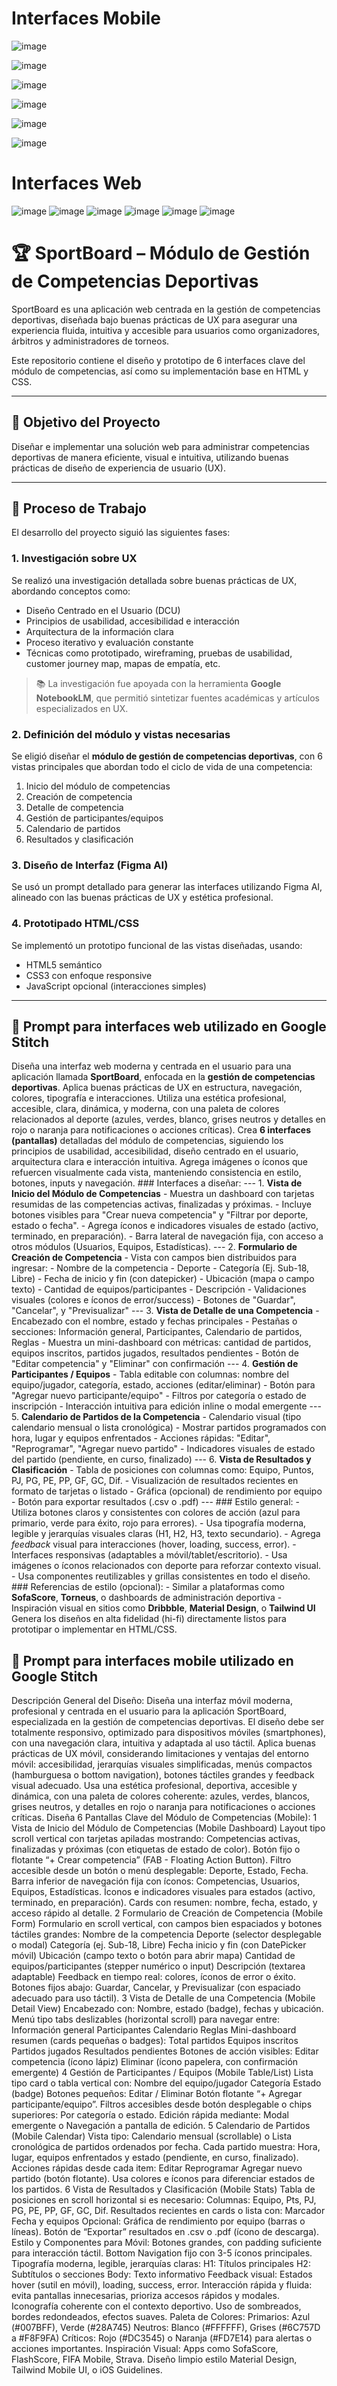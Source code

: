 # Interfaces Mobile
![image](https://github.com/user-attachments/assets/d29c5b8c-7626-411a-93f2-0169ea5f2dee) 

![image](https://github.com/user-attachments/assets/e5aa613e-8af6-49e1-b820-e41095b14de7)

![image](https://github.com/user-attachments/assets/a45049a9-1e78-4608-8ab6-eb363401a98a)

![image](https://github.com/user-attachments/assets/d284b5ea-9499-48c1-9ad5-223cdeae66a8) 

![image](https://github.com/user-attachments/assets/29d9c0d0-40f6-45a1-a15c-0816b88624f4) 

![image](https://github.com/user-attachments/assets/98ca3031-c79b-4b68-a2f9-d87638057334)

# Interfaces Web
![image](https://github.com/user-attachments/assets/c03ee37c-42e3-4765-b821-1523e2d9e036) 
![image](https://github.com/user-attachments/assets/3872fc32-c0a9-4435-9bcf-94db0ee5fbc5)
![image](https://github.com/user-attachments/assets/f9b79ee8-d99b-4f58-9f78-f5a7190f3936) 
![image](https://github.com/user-attachments/assets/3ca6cf00-3c96-4c54-8ba5-c53c2eb489db) 
![image](https://github.com/user-attachments/assets/6f15dca4-270f-4cf9-bed4-1d0dd3bf4d76) 
![image](https://github.com/user-attachments/assets/dc6a24f0-7b0c-4a0e-9977-353beaeac448)


# 🏆 SportBoard – Módulo de Gestión de Competencias Deportivas

SportBoard es una aplicación web centrada en la gestión de competencias deportivas, diseñada bajo buenas prácticas de UX para asegurar una experiencia fluida, intuitiva y accesible para usuarios como organizadores, árbitros y administradores de torneos.

Este repositorio contiene el diseño y prototipo de 6 interfaces clave del módulo de competencias, así como su implementación base en HTML y CSS.

---

## 📌 Objetivo del Proyecto

Diseñar e implementar una solución web para administrar competencias deportivas de manera eficiente, visual e intuitiva, utilizando buenas prácticas de diseño de experiencia de usuario (UX).

---

## 🔁 Proceso de Trabajo

El desarrollo del proyecto siguió las siguientes fases:

### 1. **Investigación sobre UX**
Se realizó una investigación detallada sobre buenas prácticas de UX, abordando conceptos como:
- Diseño Centrado en el Usuario (DCU)
- Principios de usabilidad, accesibilidad e interacción
- Arquitectura de la información clara
- Proceso iterativo y evaluación constante
- Técnicas como prototipado, wireframing, pruebas de usabilidad, customer journey map, mapas de empatía, etc.

> 📚 La investigación fue apoyada con la herramienta **Google NotebookLM**, que permitió sintetizar fuentes académicas y artículos especializados en UX.

### 2. **Definición del módulo y vistas necesarias**
Se eligió diseñar el **módulo de gestión de competencias deportivas**, con 6 vistas principales que abordan todo el ciclo de vida de una competencia:
1. Inicio del módulo de competencias
2. Creación de competencia
3. Detalle de competencia
4. Gestión de participantes/equipos
5. Calendario de partidos
6. Resultados y clasificación

### 3. **Diseño de Interfaz (Figma AI)**
Se usó un prompt detallado para generar las interfaces utilizando Figma AI, alineado con las buenas prácticas de UX y estética profesional.

### 4. **Prototipado HTML/CSS**
Se implementó un prototipo funcional de las vistas diseñadas, usando:
- HTML5 semántico
- CSS3 con enfoque responsive
- JavaScript opcional (interacciones simples)

---

## 🤖 Prompt para interfaces web utilizado en Google Stitch

Diseña una interfaz web moderna y centrada en el usuario para una aplicación llamada **SportBoard**, enfocada en la **gestión de competencias deportivas**. Aplica buenas prácticas de UX en estructura, navegación, colores, tipografía e interacciones. Utiliza una estética profesional, accesible, clara, dinámica, y moderna, con una paleta de colores relacionados al deporte (azules, verdes, blanco, grises neutros y detalles en rojo o naranja para notificaciones o acciones críticas). Crea **6 interfaces (pantallas)** detalladas del módulo de competencias, siguiendo los principios de usabilidad, accesibilidad, diseño centrado en el usuario, arquitectura clara e interacción intuitiva. Agrega imágenes o íconos que refuercen visualmente cada vista, manteniendo consistencia en estilo, botones, inputs y navegación. ### Interfaces a diseñar: --- 1. **Vista de Inicio del Módulo de Competencias** - Muestra un dashboard con tarjetas resumidas de las competencias activas, finalizadas y próximas. - Incluye botones visibles para "Crear nueva competencia" y "Filtrar por deporte, estado o fecha". - Agrega íconos e indicadores visuales de estado (activo, terminado, en preparación). - Barra lateral de navegación fija, con acceso a otros módulos (Usuarios, Equipos, Estadísticas). --- 2. **Formulario de Creación de Competencia** - Vista con campos bien distribuidos para ingresar: - Nombre de la competencia - Deporte - Categoría (Ej. Sub-18, Libre) - Fecha de inicio y fin (con datepicker) - Ubicación (mapa o campo texto) - Cantidad de equipos/participantes - Descripción - Validaciones visuales (colores e íconos de error/success) - Botones de "Guardar", "Cancelar", y "Previsualizar" --- 3. **Vista de Detalle de una Competencia** - Encabezado con el nombre, estado y fechas principales - Pestañas o secciones: Información general, Participantes, Calendario de partidos, Reglas - Muestra un mini-dashboard con métricas: cantidad de partidos, equipos inscritos, partidos jugados, resultados pendientes - Botón de "Editar competencia" y "Eliminar" con confirmación --- 4. **Gestión de Participantes / Equipos** - Tabla editable con columnas: nombre del equipo/jugador, categoría, estado, acciones (editar/eliminar) - Botón para "Agregar nuevo participante/equipo" - Filtros por categoría o estado de inscripción - Interacción intuitiva para edición inline o modal emergente --- 5. **Calendario de Partidos de la Competencia** - Calendario visual (tipo calendario mensual o lista cronológica) - Mostrar partidos programados con hora, lugar y equipos enfrentados - Acciones rápidas: "Editar", "Reprogramar", "Agregar nuevo partido" - Indicadores visuales de estado del partido (pendiente, en curso, finalizado) --- 6. **Vista de Resultados y Clasificación** - Tabla de posiciones con columnas como: Equipo, Puntos, PJ, PG, PE, PP, GF, GC, Dif. - Visualización de resultados recientes en formato de tarjetas o listado - Gráfica (opcional) de rendimiento por equipo - Botón para exportar resultados (.csv o .pdf) --- ### Estilo general: - Utiliza botones claros y consistentes con colores de acción (azul para primario, verde para éxito, rojo para errores). - Usa tipografía moderna, legible y jerarquías visuales claras (H1, H2, H3, texto secundario). - Agrega *feedback* visual para interacciones (hover, loading, success, error). - Interfaces responsivas (adaptables a móvil/tablet/escritorio). - Usa imágenes o íconos relacionados con deporte para reforzar contexto visual. - Usa componentes reutilizables y grillas consistentes en todo el diseño. ### Referencias de estilo (opcional): - Similar a plataformas como **SofaScore**, **Torneus**, o dashboards de administración deportiva - Inspiración visual en sitios como **Dribbble**, **Material Design**, o **Tailwind UI** Genera los diseños en alta fidelidad (hi-fi) directamente listos para prototipar o implementar en HTML/CSS. 

## 🤖 Prompt para interfaces mobile utilizado en Google Stitch 
Descripción General del Diseño: Diseña una interfaz móvil moderna, profesional y centrada en el usuario para la aplicación SportBoard, especializada en la gestión de competencias deportivas. El diseño debe ser totalmente responsivo, optimizado para dispositivos móviles (smartphones), con una navegación clara, intuitiva y adaptada al uso táctil. Aplica buenas prácticas de UX móvil, considerando limitaciones y ventajas del entorno móvil: accesibilidad, jerarquías visuales simplificadas, menús compactos (hamburguesa o bottom navigation), botones táctiles grandes y feedback visual adecuado. Usa una estética profesional, deportiva, accesible y dinámica, con una paleta de colores coherente: azules, verdes, blancos, grises neutros, y detalles en rojo o naranja para notificaciones o acciones críticas. Diseña 6 Pantallas Clave del Módulo de Competencias (Mobile): 1️ Vista de Inicio del Módulo de Competencias (Mobile Dashboard) Layout tipo scroll vertical con tarjetas apiladas mostrando: Competencias activas, finalizadas y próximas (con etiquetas de estado de color). Botón fijo o flotante “+ Crear competencia” (FAB - Floating Action Button). Filtro accesible desde un botón o menú desplegable: Deporte, Estado, Fecha. Barra inferior de navegación fija con íconos: Competencias, Usuarios, Equipos, Estadísticas. Íconos e indicadores visuales para estados (activo, terminado, en preparación). Cards con resumen: nombre, fecha, estado, y acceso rápido al detalle. 2️ Formulario de Creación de Competencia (Mobile Form) Formulario en scroll vertical, con campos bien espaciados y botones táctiles grandes: Nombre de la competencia Deporte (selector desplegable o modal) Categoría (ej. Sub-18, Libre) Fecha inicio y fin (con DatePicker móvil) Ubicación (campo texto o botón para abrir mapa) Cantidad de equipos/participantes (stepper numérico o input) Descripción (textarea adaptable) Feedback en tiempo real: colores, íconos de error o éxito. Botones fijos abajo: Guardar, Cancelar, y Previsualizar (con espaciado adecuado para uso táctil). 3️  Vista de Detalle de una Competencia (Mobile Detail View) Encabezado con: Nombre, estado (badge), fechas y ubicación. Menú tipo tabs deslizables (horizontal scroll) para navegar entre: Información general Participantes Calendario Reglas Mini-dashboard resumen (cards pequeñas o badges): Total partidos Equipos inscritos Partidos jugados Resultados pendientes Botones de acción visibles: Editar competencia (ícono lápiz) Eliminar (ícono papelera, con confirmación emergente) 4️ Gestión de Participantes / Equipos (Mobile Table/List) Lista tipo card o tabla vertical con: Nombre del equipo/jugador Categoría Estado (badge) Botones pequeños: Editar / Eliminar Botón flotante “+ Agregar participante/equipo”. Filtros accesibles desde botón desplegable o chips superiores: Por categoría o estado. Edición rápida mediante: Modal emergente o Navegación a pantalla de edición. 5️ Calendario de Partidos (Mobile Calendar) Vista tipo: Calendario mensual (scrollable) o Lista cronológica de partidos ordenados por fecha. Cada partido muestra: Hora, lugar, equipos enfrentados y estado (pendiente, en curso, finalizado). Acciones rápidas desde cada item: Editar Reprogramar Agregar nuevo partido (botón flotante). Usa colores e íconos para diferenciar estados de los partidos. 6️  Vista de Resultados y Clasificación (Mobile Stats) Tabla de posiciones en scroll horizontal si es necesario: Columnas: Equipo, Pts, PJ, PG, PE, PP, GF, GC, Dif. Resultados recientes en cards o lista con: Marcador Fecha y equipos Opcional: Gráfica de rendimiento por equipo (barras o líneas). Botón de “Exportar” resultados en .csv o .pdf (ícono de descarga).  Estilo y Componentes para Móvil: Botones grandes, con padding suficiente para interacción táctil. Bottom Navigation fijo con 3-5 íconos principales. Tipografía moderna, legible, jerarquías claras: H1: Títulos principales H2: Subtítulos o secciones Body: Texto informativo Feedback visual: Estados hover (sutil en móvil), loading, success, error. Interacción rápida y fluida: evita pantallas innecesarias, prioriza accesos rápidos y modales. Iconografía coherente con el contexto deportivo. Uso de sombreados, bordes redondeados, efectos suaves.  Paleta de Colores: Primarios: Azul (#007BFF), Verde (#28A745) Neutros: Blanco (#FFFFFF), Grises (#6C757D a #F8F9FA) Críticos: Rojo (#DC3545) o Naranja (#FD7E14) para alertas o acciones importantes.  Inspiración Visual: Apps como SofaScore, FlashScore, FIFA Mobile, Strava. Diseño limpio estilo Material Design, Tailwind Mobile UI, o iOS Guidelines.
